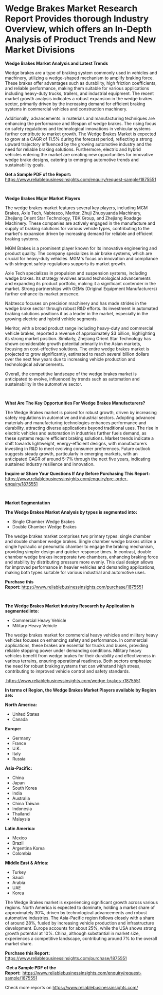 <p><h1>Wedge Brakes Market Research Report Provides thorough Industry Overview, which offers an In-Depth Analysis of Product Trends and New Market Divisions</h1></p><p><strong>Wedge Brakes Market Analysis and Latest Trends</strong></p>
<p><p>Wedge brakes are a type of braking system commonly used in vehicles and machinery, utilizing a wedge-shaped mechanism to amplify braking force. These brakes offer advantages such as durability, high friction coefficients, and reliable performance, making them suitable for various applications including heavy-duty trucks, trailers, and industrial equipment. The recent market growth analysis indicates a robust expansion in the wedge brakes sector, primarily driven by the increasing demand for efficient braking systems in commercial vehicles and construction machinery.</p><p>Additionally, advancements in materials and manufacturing techniques are enhancing the performance and lifespan of wedge brakes. The rising focus on safety regulations and technological innovations in vehicular systems further contribute to market growth. The Wedge Brakes Market is expected to grow at a CAGR of 11.5% during the forecast period, reflecting a strong upward trajectory influenced by the growing automotive industry and the need for reliable braking solutions. Furthermore, electric and hybrid vehicles entering the market are creating new opportunities for innovative wedge brake designs, catering to emerging automotive trends and sustainability goals.</p></p>
<p><strong>Get a Sample PDF of the Report:&nbsp;</strong> <a href="https://www.reliablebusinessinsights.com/enquiry/request-sample/1875551?utm_campaign=2275&utm_medium=2&utm_source=Github&utm_content=ia&utm_term=19022025&utm_id=wedge-brakes">https://www.reliablebusinessinsights.com/enquiry/request-sample/1875551</a></p>
<p>&nbsp;</p>
<p><strong>Wedge Brakes Major Market Players</strong></p>
<p><p>The wedge brakes market features several key players, including MGM Brakes, Axle Tech, Nabtesco, Meritor, Zhuji Zhuoyuanda Machinery, Zhejiang Orient Star Technology, TBK Group, and Zhejiang Roadage Machinery. These companies are actively engaged in the manufacture and supply of braking solutions for various vehicle types, contributing to the market's expansion driven by increasing demand for reliable and efficient braking systems.</p><p>MGM Brakes is a prominent player known for its innovative engineering and product quality. The company specializes in air brake systems, which are crucial for heavy-duty vehicles. MGM's focus on innovation and compliance with stringent safety regulations supports its market growth.</p><p>Axle Tech specializes in propulsion and suspension systems, including wedge brakes. Its strategy revolves around technological advancements and expanding its product portfolio, making it a significant contender in the market. Strong partnerships with OEMs (Original Equipment Manufacturers) further enhance its market presence.</p><p>Nabtesco focuses on precision machinery and has made strides in the wedge brake sector through robust R&D efforts. Its investment in automated braking solutions positions it as a leader in the market, especially in the growing electric and hybrid vehicle segments.</p><p>Meritor, with a broad product range including heavy-duty and commercial vehicle brakes, reported a revenue of approximately $3 billion, highlighting its strong market position. Similarly, Zhejiang Orient Star Technology has shown considerable growth potential primarily in the Asian markets, focusing on cost-effective solutions. The entire wedge brakes market is projected to grow significantly, estimated to reach several billion dollars over the next few years due to increasing vehicle production and technological advancements. </p><p>Overall, the competitive landscape of the wedge brakes market is anticipated to evolve, influenced by trends such as automation and sustainability in the automotive sector.</p></p>
<p>&nbsp;</p>
<p><strong>What Are The Key Opportunities For Wedge Brakes Manufacturers?</strong></p>
<p><p>The Wedge Brakes market is poised for robust growth, driven by increasing safety regulations in automotive and industrial sectors. Adopting advanced materials and manufacturing technologies enhances performance and durability, attracting diverse applications beyond traditional uses. The rise in electric vehicles and automation in industries further fuels demand, as these systems require efficient braking solutions. Market trends indicate a shift towards lightweight, energy-efficient designs, with manufacturers investing in R&D to meet evolving consumer preferences. Future outlook suggests steady growth, particularly in emerging markets, with an anticipated CAGR of around 5-7% through the next five years, indicating sustained industry resilience and innovation.</p></p>
<p><strong>Inquire or Share Your Questions If Any Before Purchasing This Report:</strong> <a href="https://www.reliablebusinessinsights.com/enquiry/pre-order-enquiry/1875551?utm_campaign=2275&utm_medium=2&utm_source=Github&utm_content=ia&utm_term=19022025&utm_id=wedge-brakes">https://www.reliablebusinessinsights.com/enquiry/pre-order-enquiry/1875551</a></p>
<p>&nbsp;</p>
<p><strong>Market Segmentation</strong></p>
<p><strong>The Wedge Brakes Market Analysis by types is segmented into:</strong></p>
<p><ul><li>Single Chamber Wedge Brakes</li><li>Double Chamber Wedge Brakes</li></ul></p>
<p><p>The wedge brakes market comprises two primary types: single chamber and double chamber wedge brakes. Single chamber wedge brakes utilize a single hydraulic or pneumatic chamber to engage the braking mechanism, providing simpler design and quicker response times. In contrast, double chamber wedge brakes incorporate two chambers, enhancing braking force and stability by distributing pressure more evenly. This dual design allows for improved performance in heavier vehicles and demanding applications, making both types suitable for various industrial and automotive uses.</p></p>
<p><strong>Purchase this Report:&nbsp;</strong><a href="https://www.reliablebusinessinsights.com/purchase/1875551?utm_campaign=2275&utm_medium=2&utm_source=Github&utm_content=ia&utm_term=19022025&utm_id=wedge-brakes">https://www.reliablebusinessinsights.com/purchase/1875551</a></p>
<p>&nbsp;</p>
<p><strong>The Wedge Brakes Market Industry Research by Application is segmented into:</strong></p>
<p><ul><li>Commercial Heavy Vehicle</li><li>Military Heavy Vehicle</li></ul></p>
<p><p>The wedge brakes market for commercial heavy vehicles and military heavy vehicles focuses on enhancing safety and performance. In commercial applications, these brakes are essential for trucks and buses, providing reliable stopping power under demanding conditions. Military heavy vehicles benefit from wedge brakes for their durability and effectiveness in various terrains, ensuring operational readiness. Both sectors emphasize the need for robust braking systems that can withstand high stress, contributing to improved vehicle control and safety standards.</p></p>
<p><a href="https://www.reliablebusinessinsights.com/wedge-brakes-r1875551?utm_campaign=2275&utm_medium=2&utm_source=Github&utm_content=ia&utm_term=19022025&utm_id=wedge-brakes">&nbsp;https://www.reliablebusinessinsights.com/wedge-brakes-r1875551</a></p>
<p><strong>In terms of Region, the Wedge Brakes Market Players available by Region are:</strong></p>
<p>
    <p> <strong> North America: </strong>
        <ul>
            <li>United States</li>
            <li>Canada</li>
        </ul>
        </p> 
    <p> <strong> Europe: </strong>
        <ul>
            <li>Germany</li>
            <li>France</li>
            <li>U.K.</li>
            <li>Italy</li>
            <li>Russia</li>
        </ul>
        </p> 
    <p> <strong> Asia-Pacific: </strong>
        <ul>
            <li>China</li>
            <li>Japan</li>
            <li>South Korea</li>
            <li>India</li>
            <li>Australia</li>
            <li>China Taiwan</li>
            <li>Indonesia</li>
            <li>Thailand</li>
            <li>Malaysia</li>
        </ul>
        </p> 
    <p> <strong> Latin America: </strong>
        <ul>
            <li>Mexico</li>
            <li>Brazil</li>
            <li>Argentina Korea</li>
            <li>Colombia</li>
        </ul>
        </p> 
    <p> <strong> Middle East & Africa: </strong>
        <ul>
            <li>Turkey</li>
            <li>Saudi</li>
            <li>Arabia</li>
            <li>UAE</li>
            <li>Korea</li>
        </ul>
    </p>
    </p>
<p><p>The Wedge Brakes market is experiencing significant growth across various regions. North America is expected to dominate, holding a market share of approximately 30%, driven by technological advancements and robust automotive industries. The Asia-Pacific region follows closely with a share of around 28%, fueled by increasing vehicle production and infrastructure development. Europe accounts for about 25%, while the USA shows strong growth potential at 10%. China, although substantial in market size, experiences a competitive landscape, contributing around 7% to the overall market share.</p></p>
<p><strong>Purchase this Report: </strong><a href="https://www.reliablebusinessinsights.com/purchase/1875551?utm_campaign=2275&utm_medium=2&utm_source=Github&utm_content=ia&utm_term=19022025&utm_id=wedge-brakes">https://www.reliablebusinessinsights.com/purchase/1875551</a></p>
<p>&nbsp;<strong>Get a Sample PDF of the Report:&nbsp;&nbsp;</strong><a href="https://www.reliablebusinessinsights.com/enquiry/request-sample/1875551?utm_campaign=2275&utm_medium=2&utm_source=Github&utm_content=ia&utm_term=19022025&utm_id=wedge-brakes">https://www.reliablebusinessinsights.com/enquiry/request-sample/1875551</a></p>
<p><strong></strong></p>
<p>Check more reports on <a href="https://www.reliablebusinessinsights.com/?utm_campaign=2275&utm_medium=2&utm_source=Github&utm_content=ia&utm_term=19022025&utm_id=wedge-brakes">https://www.reliablebusinessinsights.com/</a></p>